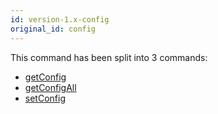 ```yaml
---
id: version-1.x-config
original_id: config
---
```


This command has been split into 3 commands:
- [getConfig](./getConfig)
- [getConfigAll](./getConfigAll)
- [setConfig](./setConfig)
